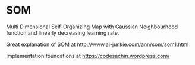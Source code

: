 # SOM

Multi Dimensional Self-Organizing Map with Gaussian Neighbourhood function
and linearly decreasing learning rate.

Great explanation of SOM at http://www.ai-junkie.com/ann/som/som1.html 

Implementation foundations at https://codesachin.wordpress.com/

